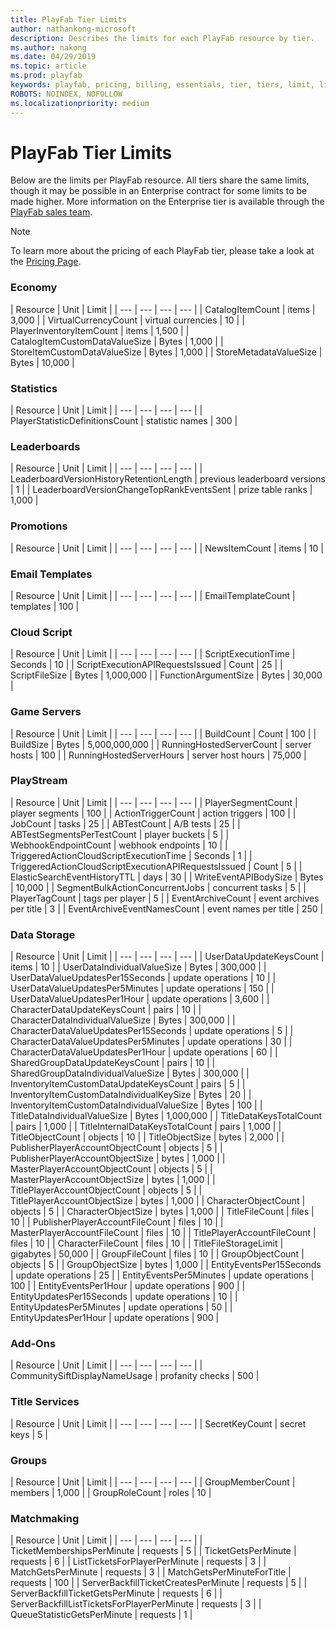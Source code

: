 ```yaml
---
title: PlayFab Tier Limits
author: nathankong-microsoft
description: Describes the limits for each PlayFab resource by tier.
ms.author: nakong
ms.date: 04/29/2019
ms.topic: article
ms.prod: playfab
keywords: playfab, pricing, billing, essentials, tier, tiers, limit, limits
ROBOTS: NOINDEX, NOFOLLOW
ms.localizationpriority: medium
---
```


# PlayFab Tier Limits

Below are the limits per PlayFab resource. All tiers share the same limits, though it may be possible in an Enterprise contract for some limits to be made higher. More information on the Enterprise tier is available through the [PlayFab sales team](mailto:playfabsales@microsoft.com).

> [!NOTE]
>To learn more about the pricing of each PlayFab tier, please take a look at the [Pricing Page](https://playfab.com/pricing/).

### Economy

| Resource | Unit | Limit |
| --- | --- | --- | --- |
| CatalogItemCount | items | 3,000 |
| VirtualCurrencyCount | virtual currencies | 10 |
| PlayerInventoryItemCount | items | 1,500 |
| CatalogItemCustomDataValueSize | Bytes | 1,000 |
| StoreItemCustomDataValueSize | Bytes | 1,000 |
| StoreMetadataValueSize | Bytes | 10,000 |

### Statistics
| Resource | Unit | Limit |
| --- | --- | --- | --- |
| PlayerStatisticDefinitionsCount | statistic names | 300 |

### Leaderboards
| Resource | Unit | Limit |
| --- | --- | --- | --- |
| LeaderboardVersionHistoryRetentionLength | previous leaderboard versions | 1 |
| LeaderboardVersionChangeTopRankEventsSent | prize table ranks | 1,000 |

### Promotions
| Resource | Unit | Limit |
| --- | --- | --- | --- |
| NewsItemCount | items | 10 |

### Email Templates
| Resource | Unit | Limit |
| --- | --- | --- | --- |
| EmailTemplateCount | templates | 100 |

### Cloud Script
| Resource | Unit | Limit |
| --- | --- | --- | --- |
| ScriptExecutionTime | Seconds | 10 |
| ScriptExecutionAPIRequestsIssued | Count | 25 |
| ScriptFileSize | Bytes | 1,000,000 |
| FunctionArgumentSize | Bytes | 30,000 |

### Game Servers
| Resource | Unit | Limit |
| --- | --- | --- | --- |
| BuildCount | Count | 100 |
| BuildSize | Bytes | 5,000,000,000 |
| RunningHostedServerCount | server hosts | 100 |
| RunningHostedServerHours | server host hours | 75,000 |

### PlayStream
| Resource | Unit | Limit |
| --- | --- | --- | --- |
| PlayerSegmentCount | player segments | 100 |
| ActionTriggerCount | action triggers | 100 |
| JobCount | tasks | 25 |
| ABTestCount | A/B tests | 25 |
| ABTestSegmentsPerTestCount | player buckets | 5 |
| WebhookEndpointCount | webhook endpoints | 10 |
| TriggeredActionCloudScriptExecutionTime | Seconds | 1 |
| TriggeredActionCloudScriptExecutionAPIRequestsIssued | Count | 5 |
| ElasticSearchEventHistoryTTL | days | 30 |
| WriteEventAPIBodySize | Bytes | 10,000 |
| SegmentBulkActionConcurrentJobs | concurrent tasks | 5 |
| PlayerTagCount | tags per player | 5 |
| EventArchiveCount | event archives per title | 3 |
| EventArchiveEventNamesCount | event names per title | 250 |

### Data Storage
| Resource | Unit | Limit |
| --- | --- | --- | --- |
| UserDataUpdateKeysCount | items | 10 |
| UserDataIndividualValueSize | Bytes | 300,000 |
| UserDataValueUpdatesPer15Seconds | update operations | 10 |
| UserDataValueUpdatesPer5Minutes | update operations | 150 |
| UserDataValueUpdatesPer1Hour | update operations | 3,600 |
| CharacterDataUpdateKeysCount | pairs | 10 |
| CharacterDataIndividualValueSize | Bytes | 300,000 |
| CharacterDataValueUpdatesPer15Seconds | update operations | 5 |
| CharacterDataValueUpdatesPer5Minutes | update operations | 30 |
| CharacterDataValueUpdatesPer1Hour | update operations | 60 |
| SharedGroupDataUpdateKeysCount | pairs | 10 |
| SharedGroupDataIndividualValueSize | Bytes | 300,000 |
| InventoryItemCustomDataUpdateKeysCount | pairs | 5 |
| InventoryItemCustomDataIndividualKeySize | Bytes | 20 |
| InventoryItemCustomDataIndividualValueSize | Bytes | 100 |
| TitleDataIndividualValueSize | Bytes | 1,000,000 |
| TitleDataKeysTotalCount | pairs | 1,000 |
| TitleInternalDataKeysTotalCount | pairs | 1,000 |
| TitleObjectCount | objects | 10 |
| TitleObjectSize | bytes | 2,000 |
| PublisherPlayerAccountObjectCount | objects | 5 |
| PublisherPlayerAccountObjectSize | bytes | 1,000 |
| MasterPlayerAccountObjectCount | objects | 5 |
| MasterPlayerAccountObjectSize | bytes | 1,000 |
| TitlePlayerAccountObjectCount | objects | 5 |
| TitlePlayerAccountObjectSize | bytes | 1,000 |
| CharacterObjectCount | objects | 5 |
| CharacterObjectSize | bytes | 1,000 |
| TitleFileCount | files | 10 |
| PublisherPlayerAccountFileCount | files | 10 |
| MasterPlayerAccountFileCount | files | 10 |
| TitlePlayerAccountFileCount | files | 10 |
| CharacterFileCount | files | 10 |
| TitleFileStorageLimit | gigabytes | 50,000 |
| GroupFileCount | files | 10 |
| GroupObjectCount | objects | 5 |
| GroupObjectSize | bytes | 1,000 |
| EntityEventsPer15Seconds | update operations | 25 |
| EntityEventsPer5Minutes | update operations | 100 |
| EntityEventsPer1Hour | update operations | 900 |
| EntityUpdatesPer15Seconds | update operations | 10 |
| EntityUpdatesPer5Minutes | update operations | 50 |
| EntityUpdatesPer1Hour | update operations | 900 |

### Add-Ons
| Resource | Unit | Limit |
| --- | --- | --- | --- |
| CommunitySiftDisplayNameUsage | profanity checks | 500 |

### Title Services
| Resource | Unit | Limit |
| --- | --- | --- | --- |
| SecretKeyCount | secret keys | 5 |

### Groups
| Resource | Unit | Limit |
| --- | --- | --- | --- |
| GroupMemberCount | members | 1,000 |
| GroupRoleCount | roles | 10 |

### Matchmaking
| Resource | Unit | Limit |
| --- | --- | --- | --- |
| TicketMembershipsPerMinute | requests | 5 |
| TicketGetsPerMinute | requests | 6 |
| ListTicketsForPlayerPerMinute | requests | 3 |
| MatchGetsPerMinute | requests | 3 |
| MatchGetsPerMinuteForTitle | requests | 100 |
| ServerBackfillTicketCreatesPerMinute | requests | 5 |
| ServerBackfillTicketGetsPerMinute | requests | 6 |
| ServerBackfillListTicketsForPlayerPerMinute | requests | 3 |
| QueueStatisticGetsPerMinute | requests | 1 |
